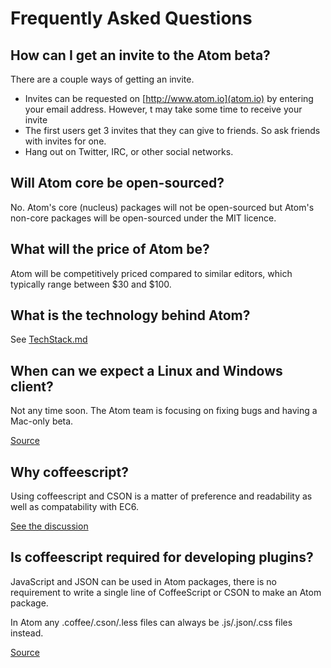 # Frequently Asked Questions

## How can I get an invite to the Atom beta?

There are a couple ways of getting an invite.
 - Invites can be requested on [http://www.atom.io](atom.io) by entering your email address. However, t may take some time to receive your invite
 - The first users get 3 invites that they can give to friends. So ask friends with invites for one.
 - Hang out on Twitter, IRC, or other social networks.

## Will Atom core be open-sourced?

No. Atom's core (nucleus) packages will not be open-sourced but Atom's non-core packages will be open-sourced under the MIT licence.

## What will the price of Atom be?

Atom will be competitively priced compared to similar editors, which typically range between $30 and $100.

## What is the technology behind Atom?

See [TechStack.md](TechStack.md)

## When can we expect a Linux and Windows client?

Not any time soon. The Atom team is focusing on fixing bugs and having a Mac-only beta.

[Source](http://discuss.atom.io/t/timeline-on-windows-and-linux-betas/66/50)

## Why coffeescript?

Using coffeescript and CSON is a matter of preference and readability as well as compatability with EC6.

[See the discussion](http://discuss.atom.io/t/why-coffeescript/131)

## Is coffeescript required for developing plugins?

JavaScript and JSON can be used in Atom packages, there is no requirement to write a single line of CoffeeScript or CSON to make an Atom package.

In Atom any .coffee/.cson/.less files can always be .js/.json/.css files instead.

[Source](http://discuss.atom.io/t/is-coffeescript-required-for-developing-plug-ins/65/4)